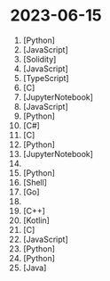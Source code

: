 # 2023-06-15

1. [](https://github.comundefined "OCR图片转文字识别软件，完全离线。截屏/批量导入图片，支持多国语言、合并段落、竖排文字。可排除水印区域，提取干净的文本。基于 PaddleOCR 。") [Python]
2. [](https://github.comundefined "本文原文由知名 Hacker Eric S. Raymond 所撰寫，教你如何正確的提出技術問題並獲得你滿意的答案。") [JavaScript]
3. [](https://github.comundefined "我最近在重新学solidity，巩固一下细节，也写一个“WTF Solidity极简入门”，供小白们使用，每周更新1-3讲。官网: https://wtf.academy") [Solidity]
4. [](https://github.comundefined "Fay是一个完整的开源项目，包含Fay控制器及数字人模型，可灵活组合出不同的应用场景：虚拟主播、现场推销货、商品导购、语音助理、远程语音助理、数字人互动、数字人面试官及心理测评、贾维斯、Her。 开源项目，非产品试用！！！") [JavaScript]
5. [](https://github.comundefined "Immersive Dual Web Page Translation Extension - 沉浸式双语网页翻译扩展") [TypeScript]
6. [](https://github.comundefined "Lean's LEDE source") [C]
7. [](https://github.comundefined "量化研究-券商金工研报复现") [JupyterNotebook]
8. [](https://github.comundefined "中文独立博客列表") [JavaScript]
9. [](https://github.comundefined "Awesome Pretrained Chinese NLP Models，高质量中文预训练模型集合") [Python]
10. [](https://github.comundefined "Patch all versions of Unity3D and UnityHub for Windows, MacOS, Linux and Docker.") [C#]
11. [](https://github.comundefined "Learn eBPF by examples | eBPF 开发者教程与知识库：通过小工具和示例一步步学习 eBPF，包含性能、网络、安全等多种应用场景") [C]
12. [](https://github.comundefined "text2vec, text to vector. 文本向量表征工具，把文本转化为向量矩阵，实现了Word2Vec、RankBM25、Sentence-BERT、CoSENT等文本表征、文本相似度计算模型，开箱即用。") [Python]
13. [](https://github.comundefined "Book_5_《统计至简》 | 鸢尾花书：从加减乘除到机器学习；完册，最后打磨。纠错多的同学，有赠书感谢！") [JupyterNotebook]
14. [](https://github.comundefined "免费机场公益机场收集/免费vpn-定时更新") 
15. [](https://github.comundefined "🏔️ChatGPT、软件程序各类镜像，国立台湾大学、新加坡国立大学、早稻田大学、东京大学、中国与香港重点高校及科研机构，社科、经济、系统工程类学术论文等知识库。") [Python]
16. [](https://github.comundefined "Openwrt for Nanopi R1S R2S R4S R5S 香橙派 R1 Plus 固件编译 纯净版与大杂烩") [Shell]
17. [](https://github.comundefined "A Security Tool for Bug Bounty, Pentest and Red Teaming.") [Go]
18. [](https://github.comundefined "图解计算机网络、操作系统、计算机组成、数据库，共 1000 张图 + 50 万字，破除晦涩难懂的计算机基础知识，让天下没有难懂的八股文！🚀 在线阅读：https://xiaolincoding.com") 
19. [](https://github.comundefined "一个支持windows/linux/mac的文本编辑器，目标是做中国人自己的编辑器，来自中国。") [C++]
20. [](https://github.comundefined "【企业微信】企业微信机器人 聊天机器人、自动加好友、自动拉群、自动群发机器人 免Root零封号 集成ChatGPT") [Kotlin]
21. [](https://github.comundefined "⚡ KCP - A Fast and Reliable ARQ Protocol") [C]
22. [](https://github.comundefined "前端精读周刊。帮你理解最前沿、实用的技术。") [JavaScript]
23. [](https://github.comundefined "Wechat robot based on ChatGPT, which using OpenAI api and itchat library. 使用ChatGPT搭建微信聊天机器人，基于GPT3.5/4.0 API实现，支持个人微信、公众号、企业微信部署，能处理文本、语音和图片，访问操作系统和互联网。") [Python]
24. [](https://github.comundefined "Book_3_《数学要素》 | 鸢尾花书：从加减乘除到机器学习；上架；欢迎继续纠错，纠错多的同学还会有赠书！") [Python]
25. [](https://github.comundefined "微信支付 APIv3 的官方 Java Library") [Java]
